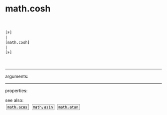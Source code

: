 # math.cosh

```


[F]
|
[math.cosh]
|
[F]

            
```
---
arguments:


---
properties:


see also:<br>
![math.acos](img/object_math.acos.png)
![math.asin](img/object_math.asin.png)
![math.atan](img/object_math.atan.png)
